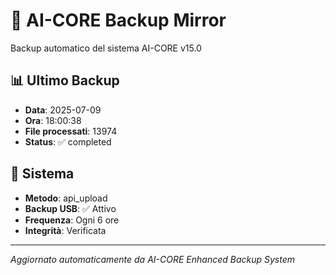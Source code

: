 # 🧬 AI-CORE Backup Mirror

Backup automatico del sistema AI-CORE v15.0

## 📊 Ultimo Backup
- **Data**: 2025-07-09
- **Ora**: 18:00:38
- **File processati**: 13974
- **Status**: ✅ completed

## 🎯 Sistema
- **Metodo**: api_upload
- **Backup USB**: ✅ Attivo
- **Frequenza**: Ogni 6 ore
- **Integrità**: Verificata

---
*Aggiornato automaticamente da AI-CORE Enhanced Backup System*
